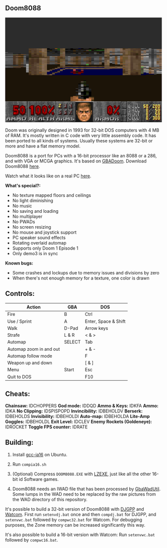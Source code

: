 ## Doom8088
![Doom8088](readme_imgs/doom8088.png?raw=true)

Doom was originally designed in 1993 for 32-bit DOS computers with 4 MB of RAM.
It's mostly written in C code with very little assembly code.
It has been ported to all kinds of systems.
Usually these systems are 32-bit or more and have a flat memory model.

Doom8088 is a port for PCs with a 16-bit processor like an 8088 or a 286, and with VGA or MCGA graphics.
It's based on [GBADoom](https://github.com/doomhack/GBADoom).
Download Doom8088 [here](https://github.com/FrenkelS/Doom8088/releases).

Watch what it looks like on a real PC [here](https://www.youtube.com/watch?v=qoGhgmhArKw).

**What's special?:**
 - No texture mapped floors and ceilings
 - No light diminishing
 - No music
 - No saving and loading
 - No multiplayer
 - No PWADs
 - No screen resizing
 - No mouse and joystick support
 - PC speaker sound effects
 - Rotating overlaid automap
 - Supports only Doom 1 Episode 1
 - Only demo3 is in sync

**Known bugs:**
 - Some crashes and lockups due to memory issues and divisions by zero
 - When there's not enough memory for a texture, one color is drawn

## Controls:
|Action                 |GBA   |DOS                     |
|-----------------------|------|------------------------|
|Fire                   |B     |Ctrl                    |
|Use / Sprint           |A     |Enter, Space & Shift    |
|Walk                   |D-Pad |Arrow keys              |
|Strafe                 |L & R |< & >                   |
|Automap                |SELECT|Tab                     |
|Automap zoom in and out|      |+ & -                   |
|Automap follow mode    |      |F                       |
|Weapon up and down     |      |[ & ]                   |
|Menu                   |Start |Esc                     |
|Quit to DOS            |      |F10                     |

## Cheats:
**Chainsaw:** IDCHOPPERS
**God mode:** IDDQD
**Ammo & Keys:** IDKFA
**Ammo:** IDKA
**No Clipping:** IDSPISPOPD
**Invincibility:** IDBEHOLDV
**Berserk:** IDBEHOLDS
**Invisibility:** IDBEHOLDI
**Auto-map:** IDBEHOLDA
**Lite-Amp Goggles:** IDBEHOLDL
**Exit Level:** IDCLEV
**Enemy Rockets (Goldeneye):** IDROCKET
**Toggle FPS counter:** IDRATE

## Building:
1) Install [gcc-ia16](https://launchpad.net/%7Etkchia/+archive/ubuntu/build-ia16) on Ubuntu.

2) Run `compia16.sh`

3) (Optional) Compress `DOOM8088.EXE` with [LZEXE](https://bellard.org/lzexe.html), just like all the other 16-bit id Software games.

4) Doom8088 needs an IWAD file that has been processed by [GbaWadUtil](https://github.com/doomhack/GbaWadUtil).
   Some lumps in the WAD need to be replaced by the raw pictures from the WAD directory of this repository.

It's possible to build a 32-bit version of Doom8088 with [DJGPP](https://github.com/andrewwutw/build-djgpp) and [Watcom](https://github.com/open-watcom/open-watcom-v2).
First run `setenvdj.bat` once and then `compdj.bat` for DJGPP, and `setenvwc.bat` followed by `compwc32.bat` for Watcom.
For debugging purposes, the Zone memory can be increased significantly this way.

It's also possible to build a 16-bit version with Watcom: Run `setenvwc.bat` followed by `compwc16.bat`.
